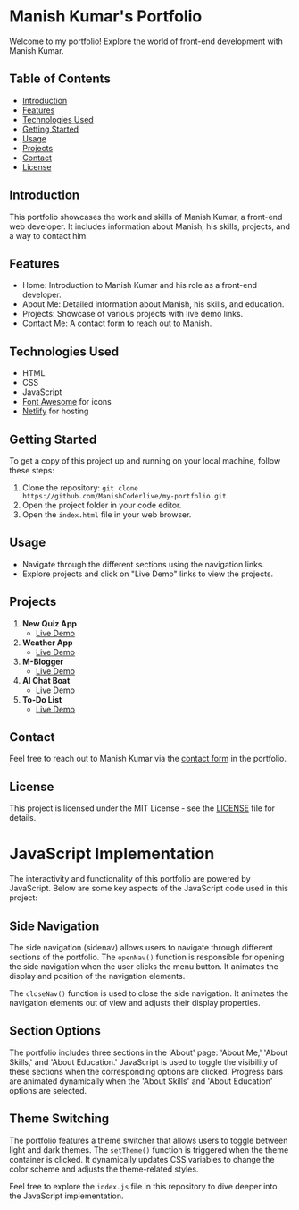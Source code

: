# Manish Kumar's Portfolio

Welcome to my portfolio! Explore the world of front-end development with Manish Kumar.

## Table of Contents
- [Introduction](#introduction)
- [Features](#features)
- [Technologies Used](#technologies-used)
- [Getting Started](#getting-started)
- [Usage](#usage)
- [Projects](#projects)
- [Contact](#contact)
- [License](#license)

## Introduction
This portfolio showcases the work and skills of Manish Kumar, a front-end web developer. It includes information about Manish, his skills, projects, and a way to contact him.

## Features
- Home: Introduction to Manish Kumar and his role as a front-end developer.
- About Me: Detailed information about Manish, his skills, and education.
- Projects: Showcase of various projects with live demo links.
- Contact Me: A contact form to reach out to Manish.

## Technologies Used
- HTML
- CSS
- JavaScript
- [Font Awesome](https://fontawesome.com/) for icons
- [Netlify](https://www.netlify.com/) for hosting

## Getting Started
To get a copy of this project up and running on your local machine, follow these steps:

1. Clone the repository: `git clone https://github.com/ManishCoderlive/my-portfolio.git`
2. Open the project folder in your code editor.
3. Open the `index.html` file in your web browser.

## Usage
- Navigate through the different sections using the navigation links.
- Explore projects and click on "Live Demo" links to view the projects.

## Projects
1. **New Quiz App**
   - [Live Demo](https://quizmastery.netlify.app/)
2. **Weather App**
   - [Live Demo](https://checkwether.netlify.app/)
3. **M-Blogger**
   - [Live Demo](https://m-blogger.netlify.app/)
4. **AI Chat Boat**
   - [Live Demo](https://manish-ai.netlify.app/)
5. **To-Do List**
   - [Live Demo](https://manish-to-do-list.netlify.app/)

## Contact
Feel free to reach out to Manish Kumar via the [contact form](#contact-me) in the portfolio.

## License
This project is licensed under the MIT License - see the [LICENSE](LICENSE) file for details.

# JavaScript Implementation

The interactivity and functionality of this portfolio are powered by JavaScript. Below are some key aspects of the JavaScript code used in this project:

## Side Navigation

The side navigation (sidenav) allows users to navigate through different sections of the portfolio. The `openNav()` function is responsible for opening the side navigation when the user clicks the menu button. It animates the display and position of the navigation elements.

The `closeNav()` function is used to close the side navigation. It animates the navigation elements out of view and adjusts their display properties.

## Section Options

The portfolio includes three sections in the 'About' page: 'About Me,' 'About Skills,' and 'About Education.' JavaScript is used to toggle the visibility of these sections when the corresponding options are clicked. Progress bars are animated dynamically when the 'About Skills' and 'About Education' options are selected.

## Theme Switching

The portfolio features a theme switcher that allows users to toggle between light and dark themes. The `setTheme()` function is triggered when the theme container is clicked. It dynamically updates CSS variables to change the color scheme and adjusts the theme-related styles.

Feel free to explore the `index.js` file in this repository to dive deeper into the JavaScript implementation.

